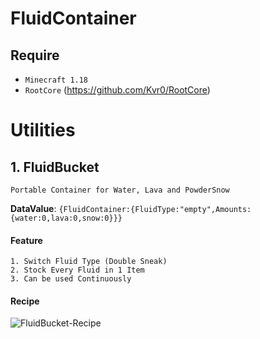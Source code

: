 # FluidContainer
 
## Require
* `Minecraft 1.18`
* `RootCore` (https://github.com/Kvr0/RootCore)

# Utilities
## 1. FluidBucket
    Portable Container for Water, Lava and PowderSnow
__DataValue__: `{FluidContainer:{FluidType:"empty",Amounts:{water:0,lava:0,snow:0}}}`
#### Feature
    1. Switch Fluid Type (Double Sneak)
    2. Stock Every Fluid in 1 Item
    3. Can be used Continuously
#### Recipe
![FluidBucket-Recipe](https://user-images.githubusercontent.com/95079956/148862287-80a0e8eb-c7c0-4409-b03a-3461170986da.png)
